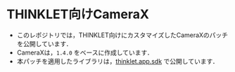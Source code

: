 # THINKLET向けCameraX
- このレポジトリでは，THINKLET向けにカスタマイズしたCameraXのパッチを公開しています．
- CameraXは，`1.4.0` をベースに作成しています．
- 本パッチを適用したライブラリは，[thinklet.app.sdk](https://github.com/FairyDevicesRD/thinklet.app.sdk) で公開しています．
